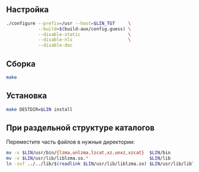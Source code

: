 <package-info :package="package" showsbu></package-info>

<script>
		new Vue({
		el: '#main',
		data: { package: {} },
		mounted: function () {
				this.getPackage('xz');
		},
		methods: {
			getPackage: function(name) {
					getPackage(name)
					.then(response => this.package = response);
			},
		}
  })
</script>

## Настройка

```bash
./configure --prefix=/usr --host=$LIN_TGT     \
            --build=$(build-aux/config.guess) \
            --disable-static                  \
            --disable-nls                     \
            --disable-doc
```

## Сборка

```bash
make
```

## Установка

```bash
make DESTDIR=$LIN install
```

## При раздельной структуре каталогов

Переместите часть файлов в нужные директории:

```bash
mv -v $LIN/usr/bin/{lzma,unlzma,lzcat,xz,unxz,xzcat}  $LIN/bin
mv -v $LIN/usr/lib/liblzma.so.*                       $LIN/lib
ln -svf ../../lib/$(readlink $LIN/usr/lib/liblzma.so) $LIN/usr/lib/liblzma.so
```
